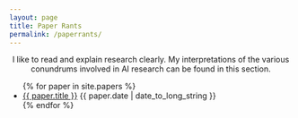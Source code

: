 ```yaml
---
layout: page
title: Paper Rants
permalink: /paperrants/
---
```


<p align="center">
  I like to read and explain research clearly. My interpretations of the various conundrums involved in AI research can be found in this section. 
</p>

<div class="home">

  <ul class="post-list">
    {% for paper in site.papers %}
    <li>
        <div>
        <a class="post-link" href="{{ site.url }}{{ paper.url}}">{{ paper.title }}</a>
            <span class="post-date">{{ paper.date | date_to_long_string }}</span>
        </div>
    </li>
    {% endfor %}
  </ul>

</div>


